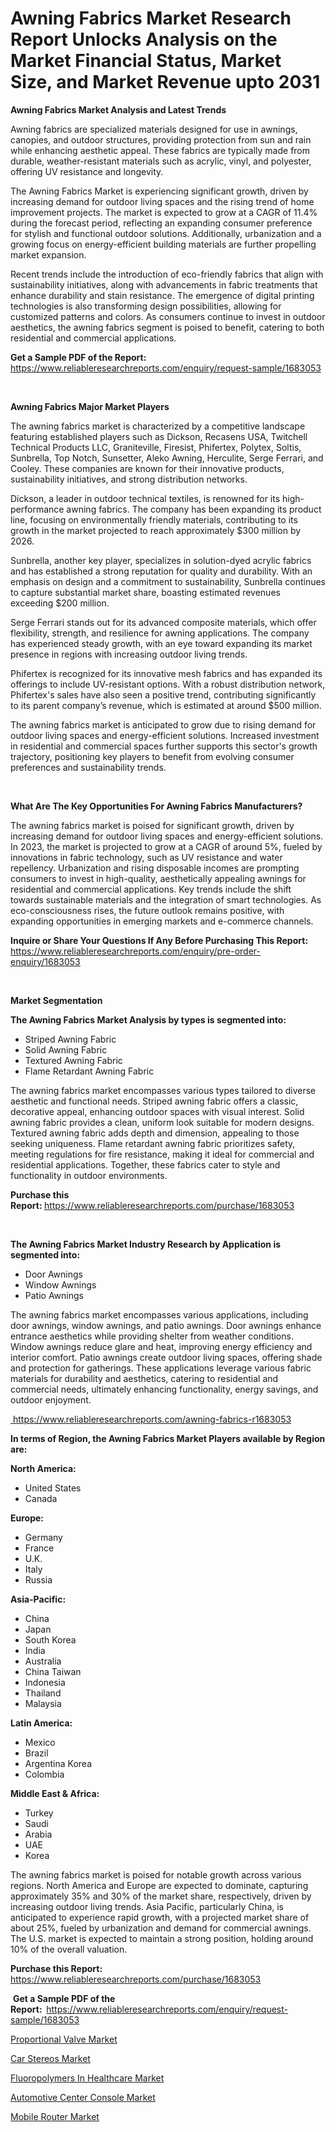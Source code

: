 <p><h1>Awning Fabrics Market Research Report Unlocks Analysis on the Market Financial Status, Market Size, and Market Revenue upto 2031</h1></p><p><strong>Awning Fabrics Market Analysis and Latest Trends</strong></p>
<p><p>Awning fabrics are specialized materials designed for use in awnings, canopies, and outdoor structures, providing protection from sun and rain while enhancing aesthetic appeal. These fabrics are typically made from durable, weather-resistant materials such as acrylic, vinyl, and polyester, offering UV resistance and longevity. </p><p>The Awning Fabrics Market is experiencing significant growth, driven by increasing demand for outdoor living spaces and the rising trend of home improvement projects. The market is expected to grow at a CAGR of 11.4% during the forecast period, reflecting an expanding consumer preference for stylish and functional outdoor solutions. Additionally, urbanization and a growing focus on energy-efficient building materials are further propelling market expansion.</p><p>Recent trends include the introduction of eco-friendly fabrics that align with sustainability initiatives, along with advancements in fabric treatments that enhance durability and stain resistance. The emergence of digital printing technologies is also transforming design possibilities, allowing for customized patterns and colors. As consumers continue to invest in outdoor aesthetics, the awning fabrics segment is poised to benefit, catering to both residential and commercial applications.</p></p>
<p><strong>Get a Sample PDF of the Report:&nbsp;</strong> <a href="https://www.reliableresearchreports.com/enquiry/request-sample/1683053?utm_campaign=16&utm_medium=2&utm_source=Github&utm_content=ia&utm_term=15102024&utm_id=awning-fabrics">https://www.reliableresearchreports.com/enquiry/request-sample/1683053</a></p>
<p>&nbsp;</p>
<p><strong>Awning Fabrics Major Market Players</strong></p>
<p><p>The awning fabrics market is characterized by a competitive landscape featuring established players such as Dickson, Recasens USA, Twitchell Technical Products LLC, Graniteville, Firesist, Phifertex, Polytex, Soltis, Sunbrella, Top Notch, Sunsetter, Aleko Awning, Herculite, Serge Ferrari, and Cooley. These companies are known for their innovative products, sustainability initiatives, and strong distribution networks.</p><p>Dickson, a leader in outdoor technical textiles, is renowned for its high-performance awning fabrics. The company has been expanding its product line, focusing on environmentally friendly materials, contributing to its growth in the market projected to reach approximately $300 million by 2026.</p><p>Sunbrella, another key player, specializes in solution-dyed acrylic fabrics and has established a strong reputation for quality and durability. With an emphasis on design and a commitment to sustainability, Sunbrella continues to capture substantial market share, boasting estimated revenues exceeding $200 million.</p><p>Serge Ferrari stands out for its advanced composite materials, which offer flexibility, strength, and resilience for awning applications. The company has experienced steady growth, with an eye toward expanding its market presence in regions with increasing outdoor living trends.</p><p>Phifertex is recognized for its innovative mesh fabrics and has expanded its offerings to include UV-resistant options. With a robust distribution network, Phifertex's sales have also seen a positive trend, contributing significantly to its parent company’s revenue, which is estimated at around $500 million.</p><p>The awning fabrics market is anticipated to grow due to rising demand for outdoor living spaces and energy-efficient solutions. Increased investment in residential and commercial spaces further supports this sector's growth trajectory, positioning key players to benefit from evolving consumer preferences and sustainability trends.</p></p>
<p>&nbsp;</p>
<p><strong>What Are The Key Opportunities For Awning Fabrics Manufacturers?</strong></p>
<p><p>The awning fabrics market is poised for significant growth, driven by increasing demand for outdoor living spaces and energy-efficient solutions. In 2023, the market is projected to grow at a CAGR of around 5%, fueled by innovations in fabric technology, such as UV resistance and water repellency. Urbanization and rising disposable incomes are prompting consumers to invest in high-quality, aesthetically appealing awnings for residential and commercial applications. Key trends include the shift towards sustainable materials and the integration of smart technologies. As eco-consciousness rises, the future outlook remains positive, with expanding opportunities in emerging markets and e-commerce channels.</p></p>
<p><strong>Inquire or Share Your Questions If Any Before Purchasing This Report:</strong> <a href="https://www.reliableresearchreports.com/enquiry/pre-order-enquiry/1683053?utm_campaign=16&utm_medium=2&utm_source=Github&utm_content=ia&utm_term=15102024&utm_id=awning-fabrics">https://www.reliableresearchreports.com/enquiry/pre-order-enquiry/1683053</a></p>
<p>&nbsp;</p>
<p><strong>Market Segmentation</strong></p>
<p><strong>The Awning Fabrics Market Analysis by types is segmented into:</strong></p>
<p><ul><li>Striped Awning Fabric</li><li>Solid Awning Fabric</li><li>Textured Awning Fabric</li><li>Flame Retardant Awning Fabric</li></ul></p>
<p><p>The awning fabrics market encompasses various types tailored to diverse aesthetic and functional needs. Striped awning fabric offers a classic, decorative appeal, enhancing outdoor spaces with visual interest. Solid awning fabric provides a clean, uniform look suitable for modern designs. Textured awning fabric adds depth and dimension, appealing to those seeking uniqueness. Flame retardant awning fabric prioritizes safety, meeting regulations for fire resistance, making it ideal for commercial and residential applications. Together, these fabrics cater to style and functionality in outdoor environments.</p></p>
<p><strong>Purchase this Report:&nbsp;</strong><a href="https://www.reliableresearchreports.com/purchase/1683053?utm_campaign=16&utm_medium=2&utm_source=Github&utm_content=ia&utm_term=15102024&utm_id=awning-fabrics">https://www.reliableresearchreports.com/purchase/1683053</a></p>
<p>&nbsp;</p>
<p><strong>The Awning Fabrics Market Industry Research by Application is segmented into:</strong></p>
<p><ul><li>Door Awnings</li><li>Window Awnings</li><li>Patio Awnings</li></ul></p>
<p><p>The awning fabrics market encompasses various applications, including door awnings, window awnings, and patio awnings. Door awnings enhance entrance aesthetics while providing shelter from weather conditions. Window awnings reduce glare and heat, improving energy efficiency and interior comfort. Patio awnings create outdoor living spaces, offering shade and protection for gatherings. These applications leverage various fabric materials for durability and aesthetics, catering to residential and commercial needs, ultimately enhancing functionality, energy savings, and outdoor enjoyment.</p></p>
<p><a href="https://www.reliableresearchreports.com/awning-fabrics-r1683053?utm_campaign=16&utm_medium=2&utm_source=Github&utm_content=ia&utm_term=15102024&utm_id=awning-fabrics">&nbsp;https://www.reliableresearchreports.com/awning-fabrics-r1683053</a></p>
<p><strong>In terms of Region, the Awning Fabrics Market Players available by Region are:</strong></p>
<p>
    <p> <strong> North America: </strong>
        <ul>
            <li>United States</li>
            <li>Canada</li>
        </ul>
        </p> 
    <p> <strong> Europe: </strong>
        <ul>
            <li>Germany</li>
            <li>France</li>
            <li>U.K.</li>
            <li>Italy</li>
            <li>Russia</li>
        </ul>
        </p> 
    <p> <strong> Asia-Pacific: </strong>
        <ul>
            <li>China</li>
            <li>Japan</li>
            <li>South Korea</li>
            <li>India</li>
            <li>Australia</li>
            <li>China Taiwan</li>
            <li>Indonesia</li>
            <li>Thailand</li>
            <li>Malaysia</li>
        </ul>
        </p> 
    <p> <strong> Latin America: </strong>
        <ul>
            <li>Mexico</li>
            <li>Brazil</li>
            <li>Argentina Korea</li>
            <li>Colombia</li>
        </ul>
        </p> 
    <p> <strong> Middle East & Africa: </strong>
        <ul>
            <li>Turkey</li>
            <li>Saudi</li>
            <li>Arabia</li>
            <li>UAE</li>
            <li>Korea</li>
        </ul>
    </p>
    </p>
<p><p>The awning fabrics market is poised for notable growth across various regions. North America and Europe are expected to dominate, capturing approximately 35% and 30% of the market share, respectively, driven by increasing outdoor living trends. Asia Pacific, particularly China, is anticipated to experience rapid growth, with a projected market share of about 25%, fueled by urbanization and demand for commercial awnings. The U.S. market is expected to maintain a strong position, holding around 10% of the overall valuation.</p></p>
<p><strong>Purchase this Report: </strong><a href="https://www.reliableresearchreports.com/purchase/1683053?utm_campaign=16&utm_medium=2&utm_source=Github&utm_content=ia&utm_term=15102024&utm_id=awning-fabrics">https://www.reliableresearchreports.com/purchase/1683053</a></p>
<p>&nbsp;<strong>Get a Sample PDF of the Report:&nbsp;&nbsp;</strong><a href="https://www.reliableresearchreports.com/enquiry/request-sample/1683053?utm_campaign=16&utm_medium=2&utm_source=Github&utm_content=ia&utm_term=15102024&utm_id=awning-fabrics">https://www.reliableresearchreports.com/enquiry/request-sample/1683053</a></p>
<p><strong></strong></p>
<p><p><a href="https://issuu.com/reportprime-2/docs/proportional-valve-market-size-2030_6febb7c0282002?utm_campaign=16&utm_medium=2&utm_source=Github&utm_content=ia&utm_term=15102024&utm_id=awning-fabrics">Proportional Valve Market</a></p><p><a href="https://www.linkedin.com/pulse/car-stereos-market-ecosystem-competitive-landscape-strategic-ycboe?utm_campaign=16&utm_medium=2&utm_source=Github&utm_content=ia&utm_term=15102024&utm_id=awning-fabrics">Car Stereos Market</a></p><p><a href="https://github.com/MariaWashington76/Market-Research-Report-List-1/blob/main/fluoropolymers-in-healthcare-market.md?utm_campaign=16&utm_medium=2&utm_source=Github&utm_content=ia&utm_term=15102024&utm_id=awning-fabrics">Fluoropolymers In Healthcare Market</a></p><p><a href="https://www.linkedin.com/pulse/global-automotive-center-console-market-analysis-trends-forecasts-solre?utm_campaign=16&utm_medium=2&utm_source=Github&utm_content=ia&utm_term=15102024&utm_id=awning-fabrics">Automotive Center Console Market</a></p><p><a href="https://issuu.com/reportprime-2/docs/mobile-router-market-size-2030.pptx_5d18c878c845ce?utm_campaign=16&utm_medium=2&utm_source=Github&utm_content=ia&utm_term=15102024&utm_id=awning-fabrics">Mobile Router Market</a></p></p>